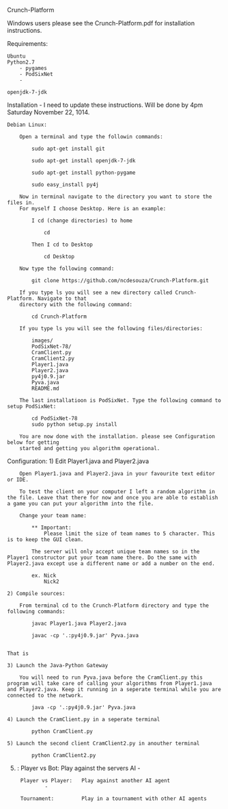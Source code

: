 Crunch-Platform

Windows users please see the Crunch-Platform.pdf for installation instructions.

Requirements:

	Ubuntu
	Python2.7
		- pygames
		- PodSixNet
		- 

	openjdk-7-jdk

Installation - I need to update these instructions. Will be done by 4pm Saturday November 22, 1014.

	Debian Linux:

		Open a terminal and type the followin commands:

			sudo apt-get install git

			sudo apt-get install openjdk-7-jdk

			sudo apt-get install python-pygame

			sudo easy_install py4j

		Now in terminal navigate to the directory you want to store the files in.
		For myself I choose Desktop. Here is an example:
			
			I cd (change directories) to home
				
				cd
			
			Then I cd to Desktop

				cd Desktop

		Now type the following command:

			git clone https://github.com/ncdesouza/Crunch-Platform.git

		If you type ls you will see a new directory called Crunch-Platform. Navigate to that
		directory with the following command:

			cd Crunch-Platform

		If you type ls you will see the following files/directories:

			images/
			PodSixNet-78/
			CramClient.py
			CramClient2.py
			Player1.java
			Player2.java
			py4j0.9.jar
			Pyva.java
			README.md

		The last installatioon is PodSixNet. Type the following command to setup PodSixNet:

			cd PodSixNet-78
			sudo python setup.py install

		You are now done with the installation. please see Configuration below for getting 
		started and getting you algorithm operational.


Configuration:
	1) Edit Player1.java and Player2.java

		Open Player1.java and Player2.java in your favourite text editor or IDE.
		
		To test the client on your computer I left a random algorithm in the file. Leave that there for now and once you are able to establish a game you can put your algorithm into the file.

		Change your team name:

			** Important: 
				Please limit the size of team names to 5 character. This is to keep the GUI clean.  

			The server will only accept unique team names so in the Player1 constructor put your team name there. Do the same with Player2.java except use a different name or add a number on the end.

			ex. Nick
				Nick2

	2) Compile sources:

		From terminal cd to the Crunch-Platform directory and type the following commands:
		
			javac Player1.java Player2.java

			javac -cp '.:py4j0.9.jar' Pyva.java


	That is 

	3) Launch the Java-Python Gateway

		You will need to run Pyva.java before the CramClient.py this program will take care of calling your algorithms from Player1.java and Player2.java. Keep it running in a seperate terminal while you are connected to the network.

			java -cp '.:py4j0.9.jar' Pyva.java

	4) Launch the CramClient.py in a seperate terminal
			
			python CramClient.py
			
	5) Launch the second client CramClient2.py in anouther terminal
			
			python CramClient2.py


5) :
		Player vs Bot:		Play against the servers AI
				- 

		Player vs Player: 	Play against another AI agent
				- 

		Tournament:			Play in a tournament with other AI agents

